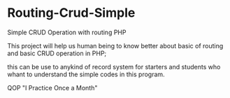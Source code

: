 # Routing-Crud-Simple
Simple CRUD Operation with routing PHP

This project will help us human being to know better about basic 
of routing and basic CRUD operation in PHP;

this can be use to anykind of record system for starters 
and students who whant to understand the simple codes in this 
program.

QOP
"I Practice Once a Month"
